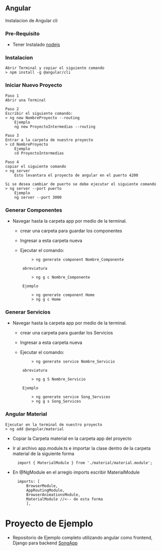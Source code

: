 ## Angular

Instalacion de Angular cli

### Pre-Requisito
- Tener Instalado [nodejs][key]

[key]: https://nodejs.org/es/

### Instalacion 

    Abrir Terminal y copiar el siguiente comando
    > npm install -g @angular/cli


### Iniciar Nuevo Proyecto

    Paso 1 
    Abrir una Terminal

    Paso 2
    Escribir el siguiente comando:
    > ng new NombreProyecto --routing
        Ejemplo
        ng new ProyectoIntermedias --routing
    
    Paso 3 
    Entrar a la carpeta de nuestro proyecto
    > cd NombreProyecto
        Ejemplo
        cd ProyectoIntermedias
    
    Paso 4
    copiar el siguiente comando
    > ng server
        Esto levantara el proyecto de angular en el puerto 4200

    Si se desea cambiar de puerto se debe ejecutar el siguiente comando
    > ng server --port puerto
        Ejemplo
        ng server --port 3000

### Generar Componentes
- Navegar hasta la carpeta app por medio de la terminal.

     * crear una carpeta para guardar los componentes
     * Ingresar a esta carpeta nueva
     * Ejecutar el comando:

                > ng generate component Nombre_Componente

            abreviatura

                > ng g c Nombre_Componente

            Ejemplo

                > ng generate component Home
                > ng g c Home

### Generar Servicios
- Navegar hasta la carpeta app por medio de la terminal.

     * crear una carpeta para guardar los Servicios
     * Ingresar a esta carpeta nueva
     * Ejecutar el comando:

                > ng generate service Nombre_Servicio

            abreviatura

                > ng g S Nombre_Servicio

            Ejemplo

                > ng generate service Song_Services
                > ng g s Song_Services

### Angular Material

    Ejecutar en la terminal de nuestro proyecto
    > ng add @angular/material

- Copiar la Carpeta material en la carpeta app del proyecto
- Ir al archivo app.module.ts e importar la clase dentro de la carpeta material de la siguiente forma

        import { MaterialModule } from './material/material.module';
- En @NgModule en el arreglo imports escribir MaterialModule

        imports: [
            BrowserModule,
            AppRoutingModule,
            BrowserAnimationsModule,
            MaterialModule //<-- de esta forma              
            ],


# Proyecto de Ejemplo

- Repositorio de Ejemplo completo utilizando angular como frontend, Django para backend [SongApp][key2]

[key2]: https://github.com/carlosngv/SongApp